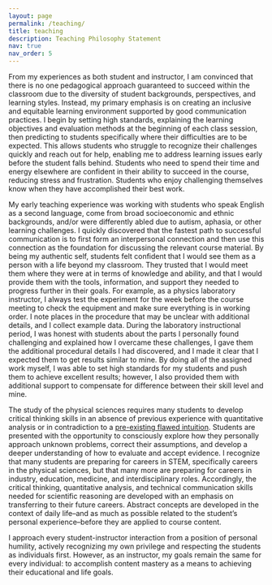 ```yaml
---
layout: page
permalink: /teaching/
title: teaching
description: Teaching Philosophy Statement
nav: true
nav_order: 5
---
```


From my experiences as both student and instructor, I am convinced that there is no one pedagogical approach guaranteed to succeed within the classroom due to the diversity of student backgrounds, perspectives, and learning styles.  Instead, my primary emphasis is on creating an inclusive and equitable learning environment supported by good communication practices.  I begin by setting high standards, explaining the learning objectives and evaluation methods at the beginning of each class session, then predicting to students specifically where their difficulties are to be expected.  This allows students who struggle to recognize their challenges quickly and reach out for help, enabling me to address learning issues early before the student falls behind.  Students who need to spend their time and energy elsewhere are confident in their ability to succeed in the course, reducing stress and frustration.  Students who enjoy challenging themselves know when they have accomplished their best work.  

My early teaching experience was working with students who speak English as a second language, come from broad socioeconomic and ethnic backgrounds, and/or were differently abled due to autism, aphasia, or other learning challenges.  I quickly discovered that the fastest path to successful communication is to first form an interpersonal connection and then use this connection as the foundation for discussing the relevant course material.  By being my authentic self, students felt confident that I would see them as a person with a life beyond my classroom.  They trusted that I would meet them where they were at in terms of knowledge and ability, and that I would provide them with the tools, information, and support they needed to progress further in their goals.  For example, as a physics laboratory instructor, I always test the experiment for the week before the course meeting to check the equipment and make sure everything is in working order. I note places in the procedure that may be unclear with additional details, and I collect example data.  During the laboratory instructional period, I was honest with students about the parts I personally found challenging and explained how I overcame these challenges, I gave them the additional procedural details I had discovered, and I made it clear that I expected them to get results similar to mine.  By doing all of the assigned work myself, I was able to set high standards for my students and push them to achieve excellent results; however, I also provided them with additional support to compensate for difference between their skill level and mine.

The study of the physical sciences requires many students to develop critical thinking skills in an absence of previous experience with quantitative analysis or in contradiction to a <a href="https://pubs.aip.org/aapt/ajp/article-abstract/64/10/1316/529119/More-than-misconceptions-Multiple-perspectives-on?redirectedFrom=fulltext">pre-existing flawed intuition</a>.  Students are presented with the opportunity to consciously explore how they personally approach unknown problems, correct their assumptions, and develop a deeper understanding of how to evaluate and accept evidence.  I recognize that many students are preparing for careers in STEM, specifically careers in the physical sciences, but that many more are preparing for careers in industry, education, medicine, and interdisciplinary roles.  Accordingly, the critical thinking, quantitative analysis, and technical communication skills needed for scientific reasoning are developed with an emphasis on transferring to their future careers.  Abstract concepts are developed in the context of daily life–and as much as possible related to the student’s personal experience–before they are applied to course content.  

I approach every student-instructor interaction from a position of personal humility, actively recognizing my own privilege and respecting the students as individuals first.  However, as an instructor, my goals remain the same for every individual: to accomplish content mastery as a means to achieving their educational and life goals.  



<!-- For now, this page is assumed to be a static description of your courses. You can convert it to a collection similar to `_projects/` so that you can have a dedicated page for each course.

Organize your courses by years, topics, or universities, however you like! -->
